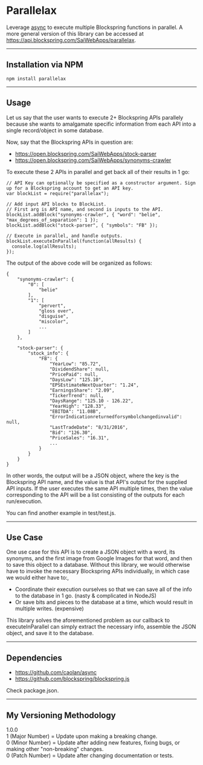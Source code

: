 Parallelax
===================
Leverage [async](https://www.npmjs.com/package/async) to execute multiple Blockspring functions in parallel. A more general version of this library can be accessed at https://api.blockspring.com/SaiWebApps/parallelax.

----------
Installation via NPM
-------------
```
npm install parallelax
```

----------
Usage
-------------
Let us say that the user wants to execute 2+ Blockspring APIs parallely because she wants to amalgamate specific information from each API into a single record/object in some database.

Now, say that the Blockspring APIs in question are:
* https://open.blockspring.com/SaiWebApps/stock-parser
* https://open.blockspring.com/SaiWebApps/synonyms-crawler

To execute these 2 APIs in parallel and get back all of their results in 1 go:
```
// API Key can optionally be specified as a constructor argument. Sign up for a Blockspring account to get an API key.
var blockList = require("parallelax");

// Add input API blocks to BlockList.
// First arg is API name, and second is inputs to the API.
blockList.addBlock("synonyms-crawler", { "word": "belie", "max_degrees_of_separation": 1 });
blockList.addBlock("stock-parser", { "symbols": "FB" });

// Execute in parallel, and handle outputs.
blockList.executeInParallel(function(allResults) {
  console.log(allResults);
});
```

The output of the above code will be organized as follows:
```
{
    "synonyms-crawler": {
        "0": [
            "belie"
        ],
        "1": [
            "pervert",
            "gloss over",
            "disguise",
            "miscolor",
            ...
        ]
    },

    "stock-parser": {
        "stock_info": {
            "FB": {
                "YearLow": "85.72",
                "DividendShare": null,
                "PricePaid": null,
                "DaysLow": "125.10",
                "EPSEstimateNextQuarter": "1.24",
                "EarningsShare": "2.09",
                "TickerTrend": null,
                "DaysRange": "125.10 - 126.22",
                "YearHigh": "128.33",
                "EBITDA": "11.08B",
                "ErrorIndicationreturnedforsymbolchangedinvalid": null,
                "LastTradeDate": "8/31/2016",
                "Bid": "126.30",
                "PriceSales": "16.31",
                ...
            }
        }
    }
}
```

In other words, the output will be a JSON object, where the key is the Blockspring API name, and the value is that API's output for the supplied API inputs. If the user executes the same API multiple times, then the value corresponding to the API will be a list consisting of the outputs for each run/execution.

You can find another example in test/test.js.

----------
Use Case
-------------
One use case for this API is to create a JSON object with a word, its synonyms, and the first image from Google Images for that word, and then to save this object to a database. Without this library, we would otherwise have to invoke the necessary Blockspring APIs individually, in which case we would either have to:,

* Coordinate their execution ourselves so that we can save all of the info to the database in 1 go. (nasty & complicated in NodeJS)
* Or save bits and pieces to the database at a time, which would result in multiple writes. (expensive)

This library solves the aforementioned problem as our callback to executeInParallel can simply extract the necessary info, assemble the JSON object, and save it to the database.

----------
Dependencies
-------------
* https://github.com/caolan/async
* https://github.com/blockspring/blockspring.js

Check package.json.

----------
My Versioning Methodology
-------------
1.0.0<br>
1 (Major Number) = Update upon making a breaking change.<br>
0 (Minor Number) = Update after adding new features, fixing bugs, or making other "non-breaking" changes.<br>
0 (Patch Number) = Update after changing documentation or tests.